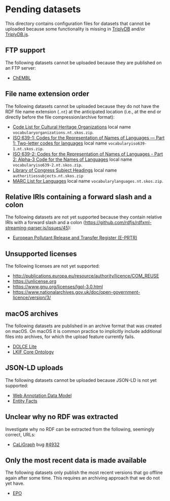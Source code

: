# Pending datasets

This directory contains configuration files for datasets that cannot
be uploaded because some functionality is missing in
[TriplyDB](https://triplydb.com) and/or
[TriplyDB.js](https://triply.cc/docs/triply-client-js).

## FTP support

The following datasets cannot be uploaded because they are published
on an FTP server:

  - [ChEMBL](chembl@27.0.json)

## File name extension order

The following datasets cannot be uploaded because they do not have the
RDF file name extension (`.nt`) at the anticipated location (i.e., at
the end or directly before the file compression/archive format):

  - [Code List for Cultural Heritage
    Organizations](loc_organizations.json) local name
    `vocabularyorganizations.nt.skos.zip`.
  - [ISO 639-1: Codes for the Representation of Names of Languages ―
    Part 1: Two-letter codes for languages](loc_iso639-1.json) local
    name `vocabularyiso639-1.nt.skos.zip`.
  - [ISO 639-2: Codes for the Representation of Names of Languages -
    Part 2: Alpha-3 Code for the Names of
    Languages](loc_iso639-2.json) local name
    `vocabularyiso639-2.nt.skos.zip`.
  - [Library of Congress Subject Headings](lcsh.json) local name
    `authoritiessubjects.nt.skos.zip`
  - [MARC List for Languages](loc_languages.json) local name
    `vocabularylanguages.nt.skos.zip`.

## Relative IRIs containing a forward slash and a colon

The following datasets are not yet supported because they contain
relative IRIs with a forward slash and a colon
(<https://github.com/rdfjs/rdfxml-streaming-parser.js/issues/45>):

  - [European Pollutant Release and Transfer Register
    (E-PRTR)](e-prtr.json)

## Unsupported licenses

The following licenses are not yet supported:

  - <http://publications.europa.eu/resource/authority/licence/COM_REUSE>
  - <https://unlicense.org>
  - <https://www.gnu.org/licenses/lgpl-3.0.html>
  - <https://www.nationalarchives.gov.uk/doc/open-government-licence/version/3/>

## macOS archives

The following datasets are published in an archive format that was
created on macOS.  On macOS it is common practice to implicitly
include additional files into archives, for which the upload feature
currently fails.

  - [DOLCE Lite](dolce-lite@3.9.7.json)
  - [LKIF Core Ontology](lkif@1.0.3.json)

## JSON-LD uploads

The following datasets cannot be uploaded because JSON-LD is not yet
supported:

  - [Web Annotation Data Model](anno.json)
  - [Entity Facts](entity-facts.json)

## Unclear why no RDF was extracted

Investigate why no RDF can be extracted from the following, seemingly
correct, URLs:

  - [CaLiGraph](caligraph@1.3.json) bug [#4932](https://issues.triply.cc/issues/4932)

## Only the most recent data is made available

The following datasets only publish the most recent versions that go
offline again after some time.  This requires an archiving approach
that we do not yet have.

  - [EPO](epo.json)
